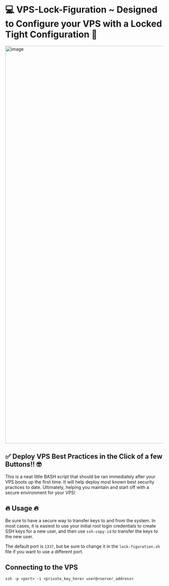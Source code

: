 # 💻 VPS-Lock-Figuration ~ Designed to Configure your VPS with a Locked Tight Configuration 🔐
<img width="1266" alt="image" src="https://github.com/0xXyc/VPS-Lock-Figuration/assets/42036798/bdf4bd83-4ed1-4e40-bbe9-062fff3041f8">

## ✅ Deploy VPS Best Practices in the Click of a few Buttons!! 🤓
This is a neat little BASH script that should be ran immediately after your VPS boots up the first time. 
It will help deploy most known best security practices to date. 
Ultimately, helping you maintain and start off with a secure environment for your VPS!

## 🔥 Usage 🔥
Be sure to have a secure way to transfer keys to and from the system. In most cases, it is easiest to use your initial root login credentials to create SSH keys for a new user, and then use `ssh-copy-id` to transfer the keys to the new user.

The default port is `1337`, but be sure to change it in the `lock-figuration.sh` file if you want to use a different port.

## Connecting to the VPS
`ssh -p <port> -i <private_key_here> user@<server_address>`

